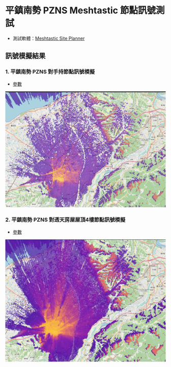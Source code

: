 # 平鎮南勢 PZNS Meshtastic 節點訊號測試

- 測試軟體：[Meshtastic Site Planner](https://site.meshtastic.org/)

## 訊號模擬結果

### 1. 平鎮南勢 PZNS 對手持節點訊號模擬

- [參數](./handheld-TX915-JDK-20/parameter.md)

![手持節點的模擬圖](./handheld-TX915-JDK-20/image.png)

### 2. 平鎮南勢 PZNS 對透天房屋屋頂4樓節點訊號模擬

- [參數](./house-4-GT-BLG20-40-L/parameter.md)

![房屋節點的模擬圖](./house-4-GT-BLG20-40-L/image.png)
